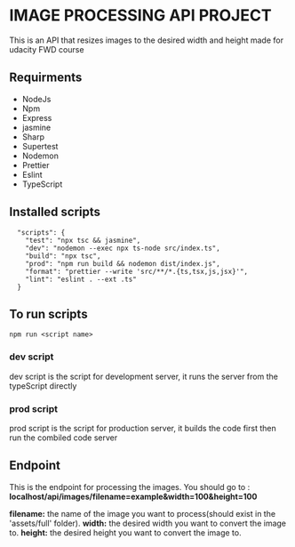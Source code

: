 # IMAGE PROCESSING API PROJECT
This is an API that resizes images to the desired width and height made for udacity FWD course

## Requirments
- NodeJs
- Npm
- Express
- jasmine
- Sharp
- Supertest
- Nodemon
- Prettier
- Eslint
- TypeScript

## Installed scripts
```
  "scripts": {
    "test": "npx tsc && jasmine",
    "dev": "nodemon --exec npx ts-node src/index.ts",
    "build": "npx tsc",
    "prod": "npm run build && nodemon dist/index.js",
    "format": "prettier --write 'src/**/*.{ts,tsx,js,jsx}'",
    "lint": "eslint . --ext .ts"
  }
```

## To run scripts

```
npm run <script name>
```

### dev script
dev script is the script for development server, it runs the server from the typeScript directly

### prod script
prod script is the script for production server, it builds the code first then run the combiled code server


## Endpoint
This is the endpoint for processing the images.
You should go to : **localhost/api/images/filename=example&width=100&height=100**

**filename:** the name of the image you want to process(should exist in the 'assets/full' folder).
**width:** the desired width you want to convert the image to.
**height:** the desired height you want to convert the image to.